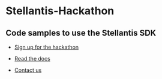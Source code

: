 # Stellantis-Hackathon
## Code samples to use the Stellantis SDK
- [Sign up for the hackathon](https://developers.stellantis.com/)

- [Read the docs](https://developers.stellantis.com/docs.html)

- [Contact us](mailto:kirti.gedela@stellantis.com)
